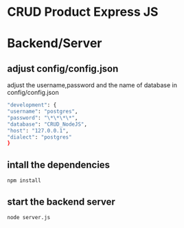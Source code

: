 # CRUD Product Express JS

# Backend/Server

## adjust config/config.json

adjust the username,password and the name of database in config/config.json

```bash
"development": {
"username": "postgres",
"password": "\*\*\*\*",
"database": "CRUD_NodeJS",
"host": "127.0.0.1",
"dialect": "postgres"
}
```

## intall the dependencies

```
npm install
```

## start the backend server

```
node server.js
```
